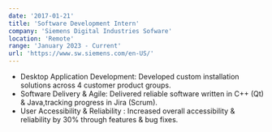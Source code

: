 ```yaml
---
date: '2017-01-21'
title: 'Software Development Intern'
company: 'Siemens Digital Industries Sofware'
location: 'Remote'
range: 'January 2023 - Current'
url: 'https://www.sw.siemens.com/en-US/'
---
```


- Desktop Application Development: Developed custom installation solutions across 4 customer product groups.
- Software Delivery & Agile: Delivered reliable software written in C++ (Qt) & Java,tracking progress in Jira (Scrum).
- User Accessibility & Reliability : Increased overall accessibility & reliability by 30% through features & bug fixes.
